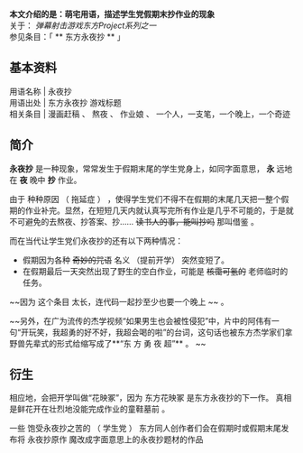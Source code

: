 **本文介绍的是：萌宅用语，描述学生党假期末抄作业的现象**  
关于： _弹幕射击游戏东方Project系列之一_  
参见条目：「 ** 东方永夜抄  ** 」

**基本资料**  
---  
用语名称  |  永夜抄   
用语出处  |  东方永夜抄  游戏标题   
相关条目  |  漫画赶稿  、  熬夜  、  作业娘  、  一个人，一支笔，一个晚上，一个奇迹   
  
##  简介

**永夜抄** 是一种现象，常常发生于假期末尾的学生党身上，如同字面意思， **永** 远地在 **夜** 晚中 **抄** 作业。

由于  种种原因  （  拖延症  ）
，使得学生党们不得不在假期的末尾几天把一整个假期的作业补完。显然，在短短几天内就认真写完所有作业是几乎不可能的，于是就不可避免的去熬夜、抄答案、抄……
~~读书人的事，能叫抄吗~~ 那叫借鉴  。

而在当代让学生党们永夜抄的还有以下两种情况：

  * 假期因为各种 ~~奇妙的咒语~~ 名义  （提前开学）  突然变短了。 
  * 在假期最后一天突然出现了野生的空白作业，可能是 ~~核霭可氢的~~ 老师临时的任务。 

~~因为 这个条目  太长，连代码一起抄至少也要一个晚上 ~~ 。

~~另外，在广为流传的杰学视频“如果男生也会被性侵犯”中，片中的阿伟有一句“开玩笑，我超勇的好不好，我超会喝的啦”的台词，这句话也被东方杰学家们拿野兽先辈式的形式给缩写成了**“东
方 勇 夜 超”** 。 ~~

##  衍生

相应地，会把开学叫做“花映冢”，因为  东方花映冢  是东方永夜抄的下一作。  真相是鲜花开在壮烈地没能完成作业的童鞋墓前  。

一些  饱受永夜抄之苦的  （  学生党  ）  东方同人创作者们会在假期时或假期末尾发布将  永夜抄原作  魔改成字面意思上的永夜抄题材的作品

